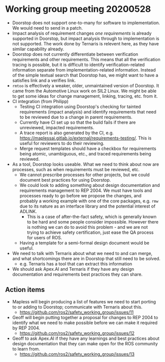 # Working group meeting 20200528

- Doorstop does not support one-to-many for software to implementation. We would need to send in a patch.
- Impact analysis of requirement changes *one requirements* is already supported in Doorstop, but impact analysis through to implementation is not supported. The work done by Ternaris is relevent here, as they have similar capability already.
- Doorstop does not currently differentiate between verification requirements and other requirements. This means that all the verification tracing is possible, but it is difficult to identify verification-related information separate from implementation-related information. Instead of the simple textual search that Doorstop has, we might want to have a satisfies link and a verifies link.
- `rmtoo` is effectively a weaker, older, unmaintained version of Doorstop. It came from the Automotive Linux work on SIL2 Linux. We might be able to get some ideas for change management, linking, tracing, etc. from it.
- CI integration (from Philipp)
  - Testing CI integration using Doorstop's checking for tainted requirements (impact analysis) and identify requirements that need to be reviewed due to a change in parent requirements.
  - Currently have CI set up so that the build fails if there are unreviewed, impacted requirements.
  - A trace report is also generated by the CI, e.g. https://maplessai.gitlab.io/external/requirements-testing/. This is useful for reviewers to do their reviewing.
  - Merge request templates should have a checkbox for requirements being atomic, unambiguous, etc., and traced requirements being reviewed.
- As a tool, Doorstop looks useable. What we need to think about now are processes, such as when requirements must be reviewed, etc.
  - We cannot prescribe processes for other projects, but we could document best practices for using Doorstop.
  - We could look to adding something about design documentation and requirements management to REP 2004. We must have tools and processes ready to go before we propose the changes, and probably a working example with one of the core packages, e.g. `rmw` due to its nature as an interface library and the potential interest of ADLINK.
    - This is a case of after-the-fact safety, which is generally known to be hard and some people consider impossible. However there is nothing we can do to avoid this problem - and we are not trying to achieve safety certification, just ease the QA process for users of ROS.
  - Having a template for a semi-formal design document would be useful.
- We need to talk with Ternaris about what we need to and can merge, and what shortcomings there are in Doorstop that still need to be solved.
  - e.g. Ternaris has a tool that can extract this information
- We should ask Apex.AI and Ternaris if they have any design documentation and requirements best practices they can share.

##  Action items

- Mapless will begin producing a list of features we need to start porting to or adding to Doorstop; communicate with Ternaris about this.
  - https://github.com/ros2/safety_working_group/issues/11
- Geoff will begin putting together a proposal for changes to REP 2004 to identify what we need to make possible before we can make it required by REP 2004.
  - https://github.com/ros2/safety_working_group/issues/12
- Geoff to ask Apex.AI if they have any learnings and best practices about design documentation that they can make open for the ROS community to learn from.
  - https://github.com/ros2/safety_working_group/issues/13
